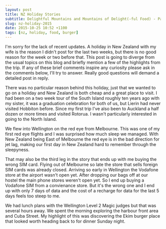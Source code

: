 ```yaml
---
layout: post
title: NZ Holiday Stories
subtitle: Delightful Mountains and Mountains of Delight(-ful Food) - Part 1
slug: nz-holiday-2015
date: 2015-10-25 10:52 +1100
tags: [nz, holiday, food, burger]
---
```


I'm sorry for the lack of recent updates. A holiday in New Zealand with my wife 
is the reason I didn't post for the last two weeks, but there is no good reason 
for the week or two before that. This post is going to diverge from the usual
topics on this blog and briefly mention a few of the highlights from the trip. 
If any of these brief comments inspire any curiosity please ask in the comments
below, I'll try to answer. Really good questions will demand a detailed post in
reply.

There was no particular reason behind this holiday, just that we wanted to go on
a holiday and New Zealand is both cheap and a great place to visit. I had been
on a two week tour of the South Island roughly ten years ago with my sister, it 
was a graduation celebration for both of us, but Lierin had never visited 
Hobbiton before. Since my first trip I've also been to Auckland a half dozen or
more times and visited Rotorua. I wasn't particularly interested in going to the 
North Island.

We flew into Wellington on the red eye from Melbourne. This was one of my first
red eye flights and I was surprised how much sleep we managed. With New Zealand
being East of Melbourne the red eye is in the bad direction for jet lag, making
our first day in New Zealand hard to remember through the sleepyness. 

That may also be the third leg in the story that ends up with me buying the
wrong SIM card. Flying out of Melbourne so late the store that sells foreign 
SIM cards was already closed. Arriving so early in Wellington the Vodafone store
at the airport wasn't open yet. After dropping our bags off at our hostel the 
main phone stores weren't open yet. So I end up buying a Vodafone SIM from a 
convienance store. But it's the wrong one and I end up with only 7 days of data
and the cost of a recharge for data for the last 5 days feels too steep to me.

We had lunch plans with the Wellington Level 2 Magic judges but that was several 
hours away. We spent the morning exploring the harbour front area and Cuba 
Street. My highlight of this was discovering the Ekim burger place that looked
worth heading back to for dinner Sunday night.
